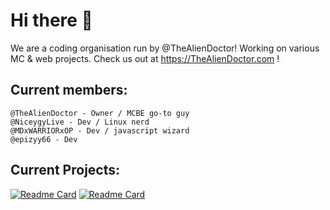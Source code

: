 # Hi there 👋

We are a coding organisation run by @TheAlienDoctor! Working on various MC & web projects. Check us out at https://TheAlienDoctor.com !


## Current members:

    @TheAlienDoctor - Owner / MCBE go-to guy
    @NiceygyLive - Dev / Linux nerd
    @MDxWARRIORxOP - Dev / javascript wizard
    @epizyy66 - Dev
    
    
## Current Projects:
  [![Readme Card](https://github-readme-stats.vercel.app/api/pin/?username=ufo-studios&repo=thealiendoctor.com)](https://github.com/anuraghazra/github-readme-stats) [![Readme Card](https://github-readme-stats.vercel.app/api/pin/?username=ufo-studios&repo=alienbot-2.0)](https://github.com/anuraghazra/github-readme-stats)
    
    
    
